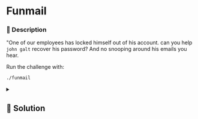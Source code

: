 # Funmail

### 📄 Description
"One of our employees has locked himself out of his account. can you help `john galt` recover his password? 
And no snooping around his emails you hear.

Run the challenge with:
```bash
./funmail
```

<details>
    <summary>
        <h2>🔑 Solution</h2>
    </summary>
Using ida, we can see all the input the console requires:
- username: `john galt`
- password: `this-password-is-a-secret-to-everyone`

and we can easly obtain the flag.

<h3> 🚩 Flag </h3>

```plaine
TUCTF{d0n7_h4rdc0d3_p455w0rd5}
```
</details>